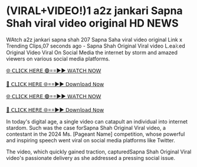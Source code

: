 <h1>(VIRAL+VIDEO!)1 a2z jankari Sapna Shah viral video original HD NEWS</h1>
WAtch a2z jankari sapna shah 207 Sapna Saha viral video original Link x Trending Clips,07 seconds ago - Sapna Shah Original Viral video L.ea𝚔ed Original Video Viral On Social Media the internet by storm and amazed viewers on various social media platforms.

[🌐 𝖢𝖫𝖨𝖢𝖪 𝖧𝖤𝖱𝖤 🟢==►► 𝖶𝖠𝖳𝖢𝖧 𝖭𝖮𝖶](https://anyplacecoming.com/zq5yqv0i?key=0256cc3e9f81675f46e803a0abffb9bf)

[🔴 𝖢𝖫𝖨𝖢𝖪 𝖧𝖤𝖱𝖤 🌐==►► 𝖣𝗈𝗐𝗇𝗅𝗈𝖺𝖽 𝖭𝗈𝗐](https://anyplacecoming.com/zq5yqv0i?key=0256cc3e9f81675f46e803a0abffb9bf)

[🌐 𝖢𝖫𝖨𝖢𝖪 𝖧𝖤𝖱𝖤 🟢==►► 𝖶𝖠𝖳𝖢𝖧 𝖭𝖮𝖶](https://anyplacecoming.com/zq5yqv0i?key=0256cc3e9f81675f46e803a0abffb9bf)

[🔴 𝖢𝖫𝖨𝖢𝖪 𝖧𝖤𝖱𝖤 🌐==►► 𝖣𝗈𝗐𝗇𝗅𝗈𝖺𝖽 𝖭𝗈𝗐](https://jamunatvbd.com/leakedvideo.html?hol)

In today's digital age, a single video can catapult an individual into internet stardom. Such was the case forSapna Shah Original Viral video, a contestant in the 2024 Ms. [Pageant Name] competition, whose powerful and inspiring speech went viral on social media platforms like Twitter.

The video, which quickly gained traction, capturedSapna Shah Original Viral video's passionate delivery as she addressed a pressing social issue.
